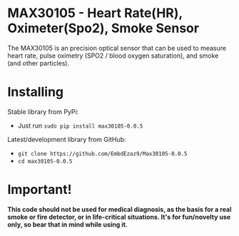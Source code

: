 # MAX30105 - Heart Rate(HR), Oximeter(Spo2), Smoke Sensor

The MAX30105 is an precision optical sensor that can be used to measure heart rate, pulse oximetry (SPO2 / blood oxygen saturation), and smoke (and other particles).

# Installing

Stable library from PyPi:

* Just run `sudo pip install max30105-0.0.5`

Latest/development library from GitHub:

* `git clone https://github.com/EmbdEzaz9/Max30105-0.0.5`
* `cd max30105-0.0.5`

# Important!

**This code should not be used for medical diagnosis, as the basis for a real smoke or fire detector, or in life-critical situations. It's for fun/novelty use only, so bear that in mind while using it.**
